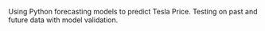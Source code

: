 Using Python forecasting models to predict Tesla Price. Testing on past and future data with model validation. 
